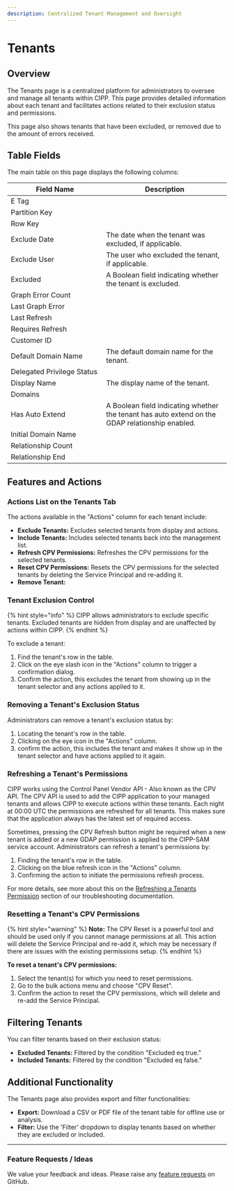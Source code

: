 ```yaml
---
description: Centralized Tenant Management and Oversight
---
```


# Tenants

## Overview

The Tenants page is a centralized platform for administrators to oversee and manage all tenants within CIPP. This page provides detailed information about each tenant and facilitates actions related to their exclusion status and permissions.

This page also shows tenants that have been excluded, or removed due to the amount of errors received.

## Table Fields

The main table on this page displays the following columns:

<table><thead><tr><th width="203">Field Name</th><th>Description</th></tr></thead><tbody><tr><td>E Tag</td><td></td></tr><tr><td>Partition Key</td><td></td></tr><tr><td>Row Key</td><td></td></tr><tr><td>Exclude Date</td><td>The date when the tenant was excluded, if applicable.</td></tr><tr><td>Exclude User</td><td>The user who excluded the tenant, if applicable.</td></tr><tr><td>Excluded</td><td>A Boolean field indicating whether the tenant is excluded.</td></tr><tr><td>Graph Error Count</td><td></td></tr><tr><td>Last Graph Error</td><td></td></tr><tr><td>Last Refresh</td><td></td></tr><tr><td>Requires Refresh</td><td></td></tr><tr><td>Customer ID</td><td></td></tr><tr><td>Default Domain Name</td><td>The default domain name for the tenant.</td></tr><tr><td>Delegated Privilege Status</td><td></td></tr><tr><td>Display Name</td><td>The display name of the tenant.</td></tr><tr><td>Domains</td><td></td></tr><tr><td>Has Auto Extend</td><td>A Boolean field indicating whether the tenant has auto extend on the GDAP relationship enabled.</td></tr><tr><td>Initial Domain Name</td><td></td></tr><tr><td>Relationship Count</td><td></td></tr><tr><td>Relationship End</td><td></td></tr></tbody></table>

## Features and Actions

### Actions List on the Tenants Tab

The actions available in the "Actions" column for each tenant include:

* **Exclude Tenants:** Excludes selected tenants from display and actions.
* **Include Tenants:** Includes selected tenants back into the management list.
* **Refresh CPV Permissions:** Refreshes the CPV permissions for the selected tenants.
* **Reset CPV Permissions:** Resets the CPV permissions for the selected tenants by deleting the Service Principal and re-adding it.
* **Remove Tenant:**&#x20;

### Tenant Exclusion Control

{% hint style="info" %}
CIPP allows administrators to exclude specific tenants. Excluded tenants are hidden from display and are unaffected by actions within CIPP.
{% endhint %}

To exclude a tenant:

1. Find the tenant's row in the table.
2. Click on the eye slash icon in the "Actions" column to trigger a confirmation dialog.
3. Confirm the action, this excludes the tenant from showing up in the tenant selector and any actions applied to it.

### Removing a Tenant's Exclusion Status

Administrators can remove a tenant's exclusion status by:

1. Locating the tenant's row in the table.
2. Clicking on the eye icon in the "Actions" column.
3. confirm the action, this includes the tenant and makes it show up in the tenant selector and have actions applied to it again.

### Refreshing a Tenant's Permissions

CIPP works using the Control Panel Vendor API - Also known as the CPV API. The CPV API is used to add the CIPP application to your managed tenants and allows CIPP to execute actions within these tenants. Each night at 00:00 UTC the permissions are refreshed for all tenants. This makes sure that the application always has the latest set of required access.

Sometimes, pressing the CPV Refresh button might be required when a new tenant is added or a new GDAP permission is applied to the CIPP-SAM service account. Administrators can refresh a tenant's permissions by:

1. Finding the tenant's row in the table.
2. Clicking on the blue refresh icon in the "Actions" column.
3. Confirming the action to initiate the permissions refresh process.

For more details, see more about this on the [Refreshing a Tenants Permission](tenants.md#refreshing-a-tenants-permissions) section of our troubleshooting documentation.

### Resetting a Tenant's CPV Permissions

{% hint style="warning" %}
**Note:** The CPV Reset is a powerful tool and should be used only if you cannot manage permissions at all. This action will delete the Service Principal and re-add it, which may be necessary if there are issues with the existing permissions setup.
{% endhint %}

**To reset a tenant's CPV permissions:**

1. Select the tenant(s) for which you need to reset permissions.
2. Go to the bulk actions menu and choose "CPV Reset".
3. Confirm the action to reset the CPV permissions, which will delete and re-add the Service Principal.

## Filtering Tenants

You can filter tenants based on their exclusion status:

* **Excluded Tenants:** Filtered by the condition "Excluded eq true."
* **Included Tenants:** Filtered by the condition "Excluded eq false."

## Additional Functionality

The Tenants page also provides export and filter functionalities:

* **Export:** Download a CSV or PDF file of the tenant table for offline use or analysis.
* **Filter:** Use the 'Filter' dropdown to display tenants based on whether they are excluded or included.

***

### Feature Requests / Ideas

We value your feedback and ideas. Please raise any [feature requests](https://github.com/KelvinTegelaar/CIPP/issues/new?assignees=\&labels=enhancement%2Cno-priority\&projects=\&template=feature.yml\&title=%5BFeature+Request%5D%3A+) on GitHub.
